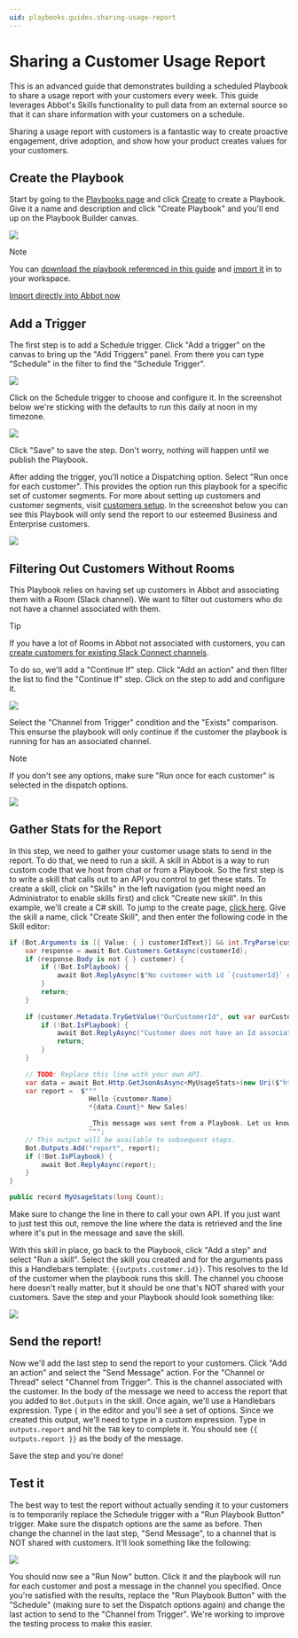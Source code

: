 ```yaml
---
uid: playbooks.guides.sharing-usage-report
---
```


# Sharing a Customer Usage Report

This is an advanced guide that demonstrates building a scheduled Playbook to share a usage report with your customers every week. This guide leverages Abbot's Skills functionality to pull data from an external source so that it can share information with your customers on a schedule.

Sharing a usage report with customers is a fantastic way to create proactive engagement, drive adoption, and show how your product creates values for your customers.

## Create the Playbook

Start by going to the [Playbooks page](https://app.ab.bot/playbooks) and click [Create](https://app.ab.bot/playbooks/create) to create a Playbook. Give it a name and description and click "Create Playbook" and you'll end up on the Playbook Builder canvas.

<img src="/public/images/articles/playbooks.guides.sharing-usage-report/playbook-builder-canvas.png">

> [!NOTE]
> You can <a href="/public/playbooks/playbook.customer-usage-report.json" download>download the playbook referenced in this guide</a> and [import it](xref:playbooks.import) in to your workspace.
> <div><a class="btn btn-secondary" href="https://app.ab.bot/playbooks/import#Input.Name=Customer%20Usage%20Report&Input.Description=Send%20a%20weekly%20usage%20report%20to%20every%20subscribed%20customer.&Input.DefinitionUrl=https://docs.ab.bot/public/playbooks/playbook.playbook.customer-usage-report.json" target="_blank"><i class="bi bi-cloud-upload"></i> Import directly into Abbot now</a></div>

## Add a Trigger

The first step is to add a Schedule trigger. Click "Add a trigger" on the canvas to bring up the "Add Triggers" panel. From there you can type "Schedule" in the filter to find the "Schedule Trigger".

<img src="/public/images/articles/playbooks.guides.sharing-usage-report/add-trigger-panel.png">

Click on the Schedule trigger to choose and configure it. In the screenshot below we're sticking with the defaults to run this daily at noon in my timezone.

<img src="/public/images/articles/playbooks.guides.sharing-usage-report/configure-schedule.png">

Click "Save" to save the step. Don't worry, nothing will happen until we publish the Playbook.

After adding the trigger, you'll notice a Dispatching option. Select "Run once for each customer". This provides the option run this playbook for a specific set of customer segments. For more about setting up customers and customer segments, visit [customers setup](xref:customers.setup). In the screenshot below you can see this Playbook will only send the report to our esteemed Business and Enterprise customers.

<img src="/public/images/articles/playbooks.guides.sharing-usage-report/dispatching.png">

## Filtering Out Customers Without Rooms

This Playbook relies on having set up customers in Abbot and associating them with a Room (Slack channel). We want to filter out customers who do not have a channel associated with them.

> [!TIP]
> If you have a lot of Rooms in Abbot not associated with customers, you can [create customers for existing Slack Connect channels](xref:customers.bulk-create).

To do so, we'll add a "Continue If" step. Click "Add an action" and then filter the list to find the "Continue If" step. Click on the step to add and configure it.

<img src="/public/images/articles/playbooks.guides.sharing-usage-report/continue-if-step.png">

Select the "Channel from Trigger" condition and the "Exists" comparison. This ensurse the playbook will only continue if the customer the playbook is running for has an associated channel.

> [!NOTE]
> If you don't see any options, make sure "Run once for each customer" is selected in the dispatch options.

<img src="/public/images/articles/playbooks.guides.sharing-usage-report/playbook-with-two-steps.png">

## Gather Stats for the Report

In this step, we need to gather your customer usage stats to send in the report. To do that, we need to run a skill. A skill in Abbot is a way to run custom code that we host from chat or from a Playbook. So the first step is to write a skill that calls out to an API you control to get these stats. To create a skill, click on "Skills" in the left navigation (you might need an Administrator to enable skills first) and click "Create new skill". In this example, we'll create a C# skill. To jump to the create page, [click here](https://app.ab.bot/skills/create/csharp). Give the skill a name, click "Create Skill", and then enter the following code in the Skill editor:

```csharp
if (Bot.Arguments is [{ Value: { } customerIdText}] && int.TryParse(customerIdText, out var customerId)) {
    var response = await Bot.Customers.GetAsync(customerId);
    if (response.Body is not { } customer) {
        if (!Bot.IsPlaybook) {
            await Bot.ReplyAsync($"No customer with id `{customerId}` exists.");
        }
        return;
    }
    
    if (customer.Metadata.TryGetValue("OurCustomerId", out var ourCustomerId)) {
        if (!Bot.IsPlaybook) {
            await Bot.ReplyAsync("Customer does not have an Id associated with usage stats in our system.");
            return;
        }
    }
    
    // TODO: Replace this line with your own API.
    var data = await Bot.Http.GetJsonAsAsync<MyUsageStats>(new Uri($"https://example.com/?customer={ourCustomerId}"));
    var report =  $"""
                    Hello {customer.Name}
                    *{data.Count}* New Sales!

                    _This message was sent from a Playbook. Let us know if you’d like to opt out!_
                    """;
    // This output will be available to subsequent steps.
    Bot.Outputs.Add("report", report);
    if (!Bot.IsPlaybook) {
        await Bot.ReplyAsync(report);
    }
}

public record MyUsageStats(long Count);
```

Make sure to change the line in there to call your own API. If you just want to just test this out, remove the line where the data is retrieved and the line where it's put in the message and save the skill.

With this skill in place, go back to the Playbook, click "Add a step" and select "Run a skill". Select the skill you created and for the arguments pass this a Handlebars template: `{{outputs.customer.id}}`. This resolves to the Id of the customer when the playbook runs this skill. The channel you choose here doesn't really matter, but it should be one that's NOT shared with your customers. Save the step and your Playbook should look something like:

<img src="/public/images/articles/playbooks.guides.sharing-usage-report/run-skill-step.png">

## Send the report!

Now we'll add the last step to send the report to your customers. Click "Add an action" and select the "Send Message" action. For the "Channel or Thread" select "Channel from Trigger". This is the channel associated with the customer. In the body of the message we need to access the report that you added to `Bot.Outputs` in the skill. Once again, we'll use a Handlebars expression. Type `{` in the editor and you'll see a set of options. Since we created this output, we'll need to type in a custom expression. Type in `outputs.report` and hit the `TAB` key to complete it. You should see `{{ outputs.report }}` as the body of the message.

Save the step and you're done!

## Test it

The best way to test the report without actually sending it to your customers is to temporarily replace the Schedule trigger with a "Run Playbook Button" trigger. Make sure the dispatch options are the same as before. Then change the channel in the last step, "Send Message", to a channel that is NOT shared with customers. It'll look something like the following:

<img src="/public/images/articles/playbooks.guides.sharing-usage-report/manual-trigger.png">

You should now see a "Run Now" button. Click it and the playbook will run for each customer and post a message in the channel you specified. Once you're satisfied with the results, replace the "Run Playbook Button" with the "Schedule" (making sure to set the Dispatch options again) and change the last action to send to the "Channel from Trigger". We're working to improve the testing process to make this easier.

